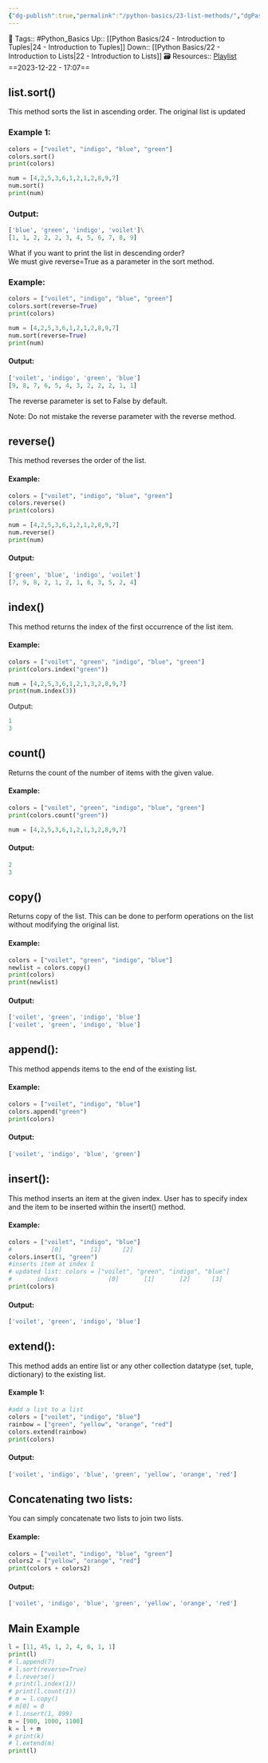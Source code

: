 ```yaml
---
{"dg-publish":true,"permalink":"/python-basics/23-list-methods/","dgPassFrontmatter":true,"noteIcon":"1","created":"2023-12-22T17:07:07.190+05:30","updated":"2023-12-23T14:11:49.066+05:30"}
---
```


🧶 Tags:: #Python_Basics 
Up:: [[Python Basics/24 - Introduction to Tuples\|24 - Introduction to Tuples]]
Down:: [[Python Basics/22 - Introduction to Lists\|22 - Introduction to Lists]]
🗃 Resources:: [Playlist](https://www.youtube.com/playlist?list=PLu0W_9lII9agwh1XjRt242xIpHhPT2llg)
==2023-12-22 - 17:07==

## list.sort()
This method sorts the list in ascending order. The original list is updated

### Example 1:
```python
colors = ["voilet", "indigo", "blue", "green"]
colors.sort()
print(colors)

num = [4,2,5,3,6,1,2,1,2,8,9,7]
num.sort()
print(num)
```

### Output:
```python
['blue', 'green', 'indigo', 'voilet']\
[1, 1, 2, 2, 2, 3, 4, 5, 6, 7, 8, 9]
```

What if you want to print the list in descending order?  
We must give reverse=True as a parameter in the sort method.

### Example:
```python
colors = ["voilet", "indigo", "blue", "green"]
colors.sort(reverse=True)
print(colors)

num = [4,2,5,3,6,1,2,1,2,8,9,7]
num.sort(reverse=True)
print(num)
```

#### Output:
```python
['voilet', 'indigo', 'green', 'blue']
[9, 8, 7, 6, 5, 4, 3, 2, 2, 2, 1, 1]
```

The reverse parameter is set to False by default.

Note: Do not mistake the reverse parameter with the reverse method.

## reverse()
This method reverses the order of the list.

#### Example:
```python
colors = ["voilet", "indigo", "blue", "green"]
colors.reverse()
print(colors)

num = [4,2,5,3,6,1,2,1,2,8,9,7]
num.reverse()
print(num)
```

#### Output:
```python
['green', 'blue', 'indigo', 'voilet']
[7, 9, 8, 2, 1, 2, 1, 6, 3, 5, 2, 4]
```

## index()
This method returns the index of the first occurrence of the list item.

#### Example:
```python
colors = ["voilet", "green", "indigo", "blue", "green"]
print(colors.index("green"))

num = [4,2,5,3,6,1,2,1,3,2,8,9,7]
print(num.index(3))
```

Output:
```python
1
3
```

## count()
Returns the count of the number of items with the given value.

#### Example:
```python
colors = ["voilet", "green", "indigo", "blue", "green"]
print(colors.count("green"))

num = [4,2,5,3,6,1,2,1,3,2,8,9,7]
```

#### Output:
```python
2
3
```

## copy()
Returns copy of the list. This can be done to perform operations on the list without modifying the original list.

#### Example:
```python
colors = ["voilet", "green", "indigo", "blue"]
newlist = colors.copy()
print(colors)
print(newlist)
```

#### Output:
```python
['voilet', 'green', 'indigo', 'blue']
['voilet', 'green', 'indigo', 'blue']
```

## append():
This method appends items to the end of the existing list.

#### Example:
```python
colors = ["voilet", "indigo", "blue"]
colors.append("green")
print(colors)
```

#### Output:
```python
['voilet', 'indigo', 'blue', 'green']
```

## insert():
This method inserts an item at the given index. User has to specify index and the item to be inserted within the insert() method.

#### Example:
```python
colors = ["voilet", "indigo", "blue"]
#           [0]        [1]      [2]
colors.insert(1, "green")
#inserts item at index 1
# updated list: colors = ["voilet", "green", "indigo", "blue"]
#       indexs              [0]       [1]       [2]      [3]
print(colors)
```

#### Output:
```python
['voilet', 'green', 'indigo', 'blue']
```

## extend():
This method adds an entire list or any other collection datatype (set, tuple, dictionary) to the existing list.

#### Example 1:
```python
#add a list to a list
colors = ["voilet", "indigo", "blue"]
rainbow = ["green", "yellow", "orange", "red"]
colors.extend(rainbow)
print(colors)
```

#### Output:
```python
['voilet', 'indigo', 'blue', 'green', 'yellow', 'orange', 'red']
```

## Concatenating two lists:
You can simply concatenate two lists to join two lists.

#### Example:
```python
colors = ["voilet", "indigo", "blue", "green"]
colors2 = ["yellow", "orange", "red"]
print(colors + colors2)
```

#### Output:
```python
['voilet', 'indigo', 'blue', 'green', 'yellow', 'orange', 'red']
```

## Main Example
```python
l = [11, 45, 1, 2, 4, 6, 1, 1]
print(l)
# l.append(7)
# l.sort(reverse=True)
# l.reverse()
# print(l.index(1))
# print(l.count(1))
# m = l.copy()
# m[0] = 0
# l.insert(1, 899)
m = [900, 1000, 1100]
k = l + m
# print(k)
# l.extend(m)
print(l)
```